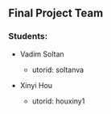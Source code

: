 ## Final Project Team

### Students:
- Vadim Soltan
    - utorid: soltanva

- Xinyi Hou
    - utorid: houxiny1
